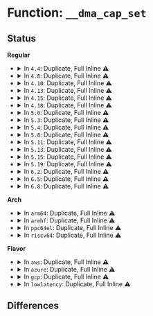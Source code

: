 # Function: <code>__dma_cap_set</code>

## Status
<b>Regular</b>
<ul>
<li>
<details>
<summary>In <code>4.4</code>: Duplicate, Full Inline ⚠️</summary>

**Collision:** Static Duplication

**Inline:** Full

**Transformation:** False

**Instances:**

```
In drivers/rapidio/rio.c (ffffffff814596f7)
Location: include/linux/dmaengine.h:1039
Inline: True
Inline callers:
  - drivers/rapidio/rio.c:rio_request_mport_dma
```
```
In drivers/dma/dmaengine.c (ffffffff814bced8)
Location: include/linux/dmaengine.h:1039
Inline: True
Inline callers:
  - drivers/dma/dmaengine.c:dma_get_slave_channel
  - drivers/dma/dmaengine.c:dma_get_any_slave_channel
  - drivers/dma/dmaengine.c:dma_get_any_slave_channel
  - drivers/dma/dmaengine.c:__dma_request_channel
  - drivers/dma/dmaengine.c:dma_request_slave_channel
  - drivers/dma/dmaengine.c:dma_async_device_register
```
```
In drivers/tty/serial/8250/8250_dma.c (ffffffff81509559)
Location: include/linux/dmaengine.h:1039
Inline: True
Inline callers:
  - drivers/tty/serial/8250/8250_dma.c:serial8250_request_dma
```
</details>
</li>
<li>
<details>
<summary>In <code>4.8</code>: Duplicate, Full Inline ⚠️</summary>

**Collision:** Static Duplication

**Inline:** Full

**Transformation:** False

**Instances:**

```
In drivers/rapidio/rio.c (ffffffff814a7187)
Location: include/linux/dmaengine.h:1183
Inline: True
Inline callers:
  - drivers/rapidio/rio.c:rio_request_mport_dma
```
```
In drivers/dma/dmaengine.c (ffffffff8150d961)
Location: include/linux/dmaengine.h:1183
Inline: True
Inline callers:
  - drivers/dma/dmaengine.c:dma_async_device_register
  - drivers/dma/dmaengine.c:dma_request_chan
  - drivers/dma/dmaengine.c:dma_get_any_slave_channel
  - drivers/dma/dmaengine.c:dma_get_slave_channel
  - drivers/dma/dmaengine.c:find_candidate
```
```
In drivers/tty/serial/8250/8250_dma.c (ffffffff8155b469)
Location: include/linux/dmaengine.h:1183
Inline: True
Inline callers:
  - drivers/tty/serial/8250/8250_dma.c:serial8250_request_dma
```
</details>
</li>
<li>
<details>
<summary>In <code>4.10</code>: Duplicate, Full Inline ⚠️</summary>

**Collision:** Static Duplication

**Inline:** Full

**Transformation:** False

**Instances:**

```
In drivers/rapidio/rio.c (ffffffff814c9297)
Location: include/linux/dmaengine.h:1207
Inline: True
Inline callers:
  - drivers/rapidio/rio.c:rio_request_mport_dma
```
```
In drivers/dma/dmaengine.c (ffffffff81539a91)
Location: include/linux/dmaengine.h:1207
Inline: True
Inline callers:
  - drivers/dma/dmaengine.c:dma_async_device_register
  - drivers/dma/dmaengine.c:dma_request_chan
  - drivers/dma/dmaengine.c:dma_get_any_slave_channel
  - drivers/dma/dmaengine.c:dma_get_slave_channel
  - drivers/dma/dmaengine.c:find_candidate
```
```
In drivers/tty/serial/8250/8250_dma.c (ffffffff81587c12)
Location: include/linux/dmaengine.h:1207
Inline: True
Inline callers:
  - drivers/tty/serial/8250/8250_dma.c:serial8250_request_dma
```
</details>
</li>
<li>
<details>
<summary>In <code>4.13</code>: Duplicate, Full Inline ⚠️</summary>

**Collision:** Static Duplication

**Inline:** Full

**Transformation:** False

**Instances:**

```
In drivers/rapidio/rio.c (ffffffff814d50f7)
Location: include/linux/dmaengine.h:1218
Inline: True
Inline callers:
  - drivers/rapidio/rio.c:rio_request_mport_dma
```
```
In drivers/dma/dmaengine.c (ffffffff8154d2e1)
Location: include/linux/dmaengine.h:1218
Inline: True
Inline callers:
  - drivers/dma/dmaengine.c:dma_async_device_register
  - drivers/dma/dmaengine.c:dma_request_chan
  - drivers/dma/dmaengine.c:dma_get_any_slave_channel
  - drivers/dma/dmaengine.c:dma_get_slave_channel
  - drivers/dma/dmaengine.c:find_candidate
```
```
In drivers/tty/serial/8250/8250_dma.c (ffffffff8159c0a2)
Location: include/linux/dmaengine.h:1218
Inline: True
Inline callers:
  - drivers/tty/serial/8250/8250_dma.c:serial8250_request_dma
```
</details>
</li>
<li>
<details>
<summary>In <code>4.15</code>: Duplicate, Full Inline ⚠️</summary>

**Collision:** Static Duplication

**Inline:** Full

**Transformation:** False

**Instances:**

```
In drivers/rapidio/rio.c (ffffffff815155a7)
Location: include/linux/dmaengine.h:1207
Inline: True
Inline callers:
  - drivers/rapidio/rio.c:rio_request_mport_dma
```
```
In drivers/dma/dmaengine.c (ffffffff815b08a9)
Location: include/linux/dmaengine.h:1207
Inline: True
Inline callers:
  - drivers/dma/dmaengine.c:dma_async_device_register
  - drivers/dma/dmaengine.c:dma_request_chan
  - drivers/dma/dmaengine.c:dma_get_any_slave_channel
  - drivers/dma/dmaengine.c:dma_get_slave_channel
  - drivers/dma/dmaengine.c:find_candidate
```
```
In drivers/tty/serial/8250/8250_dma.c (ffffffff816013a2)
Location: include/linux/dmaengine.h:1207
Inline: True
Inline callers:
  - drivers/tty/serial/8250/8250_dma.c:serial8250_request_dma
```
</details>
</li>
<li>
<details>
<summary>In <code>4.18</code>: Duplicate, Full Inline ⚠️</summary>

**Collision:** Static Duplication

**Inline:** Full

**Transformation:** False

**Instances:**

```
In drivers/rapidio/rio.c (ffffffff8154a957)
Location: include/linux/dmaengine.h:1211
Inline: True
Inline callers:
  - drivers/rapidio/rio.c:rio_request_mport_dma
```
```
In drivers/dma/dmaengine.c (ffffffff815e8cf2)
Location: include/linux/dmaengine.h:1211
Inline: True
Inline callers:
  - drivers/dma/dmaengine.c:dma_async_device_register
  - drivers/dma/dmaengine.c:dma_request_chan
  - drivers/dma/dmaengine.c:dma_get_any_slave_channel
  - drivers/dma/dmaengine.c:dma_get_slave_channel
  - drivers/dma/dmaengine.c:find_candidate
```
```
In drivers/tty/serial/8250/8250_dma.c (ffffffff8163a662)
Location: include/linux/dmaengine.h:1211
Inline: True
Inline callers:
  - drivers/tty/serial/8250/8250_dma.c:serial8250_request_dma
```
</details>
</li>
<li>
<details>
<summary>In <code>5.0</code>: Duplicate, Full Inline ⚠️</summary>

**Collision:** Static Duplication

**Inline:** Full

**Transformation:** False

**Instances:**

```
In drivers/rapidio/rio.c (ffffffff815626a7)
Location: include/linux/dmaengine.h:1214
Inline: True
Inline callers:
  - drivers/rapidio/rio.c:rio_request_mport_dma
```
```
In drivers/dma/dmaengine.c (ffffffff81602a89)
Location: include/linux/dmaengine.h:1214
Inline: True
Inline callers:
  - drivers/dma/dmaengine.c:dma_async_device_register
  - drivers/dma/dmaengine.c:dma_request_chan
  - drivers/dma/dmaengine.c:dma_get_any_slave_channel
  - drivers/dma/dmaengine.c:dma_get_slave_channel
  - drivers/dma/dmaengine.c:find_candidate
```
```
In drivers/tty/serial/8250/8250_dma.c (ffffffff81658980)
Location: include/linux/dmaengine.h:1214
Inline: True
Inline callers:
  - drivers/tty/serial/8250/8250_dma.c:serial8250_request_dma
```
</details>
</li>
<li>
<details>
<summary>In <code>5.3</code>: Duplicate, Full Inline ⚠️</summary>

**Collision:** Static Duplication

**Inline:** Full

**Transformation:** False

**Instances:**

```
In drivers/rapidio/rio.c (ffffffff81592ac7)
Location: include/linux/dmaengine.h:1202
Inline: True
Inline callers:
  - drivers/rapidio/rio.c:rio_request_mport_dma
```
```
In drivers/dma/dmaengine.c (ffffffff81635299)
Location: include/linux/dmaengine.h:1202
Inline: True
Inline callers:
  - drivers/dma/dmaengine.c:dma_async_device_register
  - drivers/dma/dmaengine.c:dma_request_chan
  - drivers/dma/dmaengine.c:dma_get_any_slave_channel
  - drivers/dma/dmaengine.c:dma_get_slave_channel
  - drivers/dma/dmaengine.c:find_candidate
```
```
In drivers/tty/serial/8250/8250_dma.c (ffffffff8168de60)
Location: include/linux/dmaengine.h:1202
Inline: True
Inline callers:
  - drivers/tty/serial/8250/8250_dma.c:serial8250_request_dma
```
</details>
</li>
<li>
<details>
<summary>In <code>5.4</code>: Duplicate, Full Inline ⚠️</summary>

**Collision:** Static Duplication

**Inline:** Full

**Transformation:** False

**Instances:**

```
In drivers/rapidio/rio.c (ffffffff815b3d47)
Location: include/linux/dmaengine.h:1204
Inline: True
Inline callers:
  - drivers/rapidio/rio.c:rio_request_mport_dma
```
```
In drivers/dma/dmaengine.c (ffffffff81656fb5)
Location: include/linux/dmaengine.h:1204
Inline: True
Inline callers:
  - drivers/dma/dmaengine.c:dma_async_device_register
  - drivers/dma/dmaengine.c:dma_request_chan
  - drivers/dma/dmaengine.c:dma_get_any_slave_channel
  - drivers/dma/dmaengine.c:dma_get_slave_channel
  - drivers/dma/dmaengine.c:find_candidate
```
```
In drivers/tty/serial/8250/8250_dma.c (ffffffff816b03b0)
Location: include/linux/dmaengine.h:1204
Inline: True
Inline callers:
  - drivers/tty/serial/8250/8250_dma.c:serial8250_request_dma
```
</details>
</li>
<li>
<details>
<summary>In <code>5.8</code>: Duplicate, Full Inline ⚠️</summary>

**Collision:** Static Duplication

**Inline:** Full

**Transformation:** False

**Instances:**

```
In drivers/rapidio/rio.c (ffffffff8165d157)
Location: include/linux/dmaengine.h:1334
Inline: True
Inline callers:
  - drivers/rapidio/rio.c:rio_request_mport_dma
```
```
In drivers/dma/dmaengine.c (ffffffff8170725b)
Location: include/linux/dmaengine.h:1334
Inline: True
Inline callers:
  - drivers/dma/dmaengine.c:dma_async_device_unregister
  - drivers/dma/dmaengine.c:dma_async_device_register
  - drivers/dma/dmaengine.c:dma_request_chan
  - drivers/dma/dmaengine.c:dma_get_any_slave_channel
  - drivers/dma/dmaengine.c:dma_get_slave_channel
  - drivers/dma/dmaengine.c:find_candidate
```
```
In drivers/tty/serial/8250/8250_dma.c (ffffffff817637c2)
Location: include/linux/dmaengine.h:1334
Inline: True
Inline callers:
  - drivers/tty/serial/8250/8250_dma.c:serial8250_request_dma
```
</details>
</li>
<li>
<details>
<summary>In <code>5.11</code>: Duplicate, Full Inline ⚠️</summary>

**Collision:** Static Duplication

**Inline:** Full

**Transformation:** False

**Instances:**

```
In drivers/rapidio/rio.c (ffffffff8167e877)
Location: include/linux/dmaengine.h:1379
Inline: True
Inline callers:
  - drivers/rapidio/rio.c:rio_request_mport_dma
```
```
In drivers/dma/dmaengine.c (ffffffff817246eb)
Location: include/linux/dmaengine.h:1379
Inline: True
Inline callers:
  - drivers/dma/dmaengine.c:dma_async_device_unregister
  - drivers/dma/dmaengine.c:dma_async_device_register
  - drivers/dma/dmaengine.c:dma_request_chan
  - drivers/dma/dmaengine.c:dma_get_any_slave_channel
  - drivers/dma/dmaengine.c:dma_get_slave_channel
  - drivers/dma/dmaengine.c:find_candidate
```
```
In drivers/tty/serial/8250/8250_dma.c (ffffffff8177e7b8)
Location: include/linux/dmaengine.h:1379
Inline: True
Inline callers:
  - drivers/tty/serial/8250/8250_dma.c:serial8250_request_dma
```
</details>
</li>
<li>
<details>
<summary>In <code>5.13</code>: Duplicate, Full Inline ⚠️</summary>

**Collision:** Static Duplication

**Inline:** Full

**Transformation:** False

**Instances:**

```
In drivers/rapidio/rio.c (ffffffff816616f7)
Location: include/linux/dmaengine.h:1381
Inline: True
Inline callers:
  - drivers/rapidio/rio.c:rio_request_mport_dma
```
```
In drivers/dma/dmaengine.c (ffffffff817059ab)
Location: include/linux/dmaengine.h:1381
Inline: True
Inline callers:
  - drivers/dma/dmaengine.c:dma_async_device_unregister
  - drivers/dma/dmaengine.c:dma_async_device_register
  - drivers/dma/dmaengine.c:dma_request_chan
  - drivers/dma/dmaengine.c:dma_get_any_slave_channel
  - drivers/dma/dmaengine.c:dma_get_slave_channel
  - drivers/dma/dmaengine.c:find_candidate
```
```
In drivers/dma/lgm/lgm-dma.c (ffffffff81709758)
Location: include/linux/dmaengine.h:1381
Inline: True
Inline callers:
  - drivers/dma/lgm/lgm-dma.c:intel_ldma_probe
```
```
In drivers/tty/serial/8250/8250_dma.c (ffffffff81762108)
Location: include/linux/dmaengine.h:1381
Inline: True
Inline callers:
  - drivers/tty/serial/8250/8250_dma.c:serial8250_request_dma
```
</details>
</li>
<li>
<details>
<summary>In <code>5.15</code>: Duplicate, Full Inline ⚠️</summary>

**Collision:** Static Duplication

**Inline:** Full

**Transformation:** False

**Instances:**

```
In drivers/rapidio/rio.c (ffffffff816d4487)
Location: include/linux/dmaengine.h:1379
Inline: True
Inline callers:
  - drivers/rapidio/rio.c:rio_request_mport_dma
```
```
In drivers/dma/dmaengine.c (ffffffff8178127b)
Location: include/linux/dmaengine.h:1379
Inline: True
Inline callers:
  - drivers/dma/dmaengine.c:dma_async_device_unregister
  - drivers/dma/dmaengine.c:dma_async_device_register
  - drivers/dma/dmaengine.c:dma_request_chan
  - drivers/dma/dmaengine.c:dma_get_any_slave_channel
  - drivers/dma/dmaengine.c:dma_get_slave_channel
  - drivers/dma/dmaengine.c:find_candidate
```
```
In drivers/dma/lgm/lgm-dma.c (ffffffff8178510e)
Location: include/linux/dmaengine.h:1379
Inline: True
Inline callers:
  - drivers/dma/lgm/lgm-dma.c:intel_ldma_probe
```
```
In drivers/tty/serial/8250/8250_dma.c (ffffffff817e6168)
Location: include/linux/dmaengine.h:1379
Inline: True
Inline callers:
  - drivers/tty/serial/8250/8250_dma.c:serial8250_request_dma
```
</details>
</li>
<li>
<details>
<summary>In <code>5.19</code>: Duplicate, Full Inline ⚠️</summary>

**Collision:** Static Duplication

**Inline:** Full

**Transformation:** False

**Instances:**

```
In drivers/rapidio/rio.c (ffffffff817fe597)
Location: include/linux/dmaengine.h:1402
Inline: True
Inline callers:
  - drivers/rapidio/rio.c:rio_request_mport_dma
```
```
In drivers/dma/dmaengine.c (ffffffff818b7bdb)
Location: include/linux/dmaengine.h:1402
Inline: True
Inline callers:
  - drivers/dma/dmaengine.c:dma_async_device_unregister
  - drivers/dma/dmaengine.c:dma_async_device_register
  - drivers/dma/dmaengine.c:dma_request_chan
  - drivers/dma/dmaengine.c:dma_get_any_slave_channel
  - drivers/dma/dmaengine.c:dma_get_slave_channel
  - drivers/dma/dmaengine.c:find_candidate
```
```
In drivers/dma/lgm/lgm-dma.c (ffffffff818bbced)
Location: include/linux/dmaengine.h:1402
Inline: True
Inline callers:
  - drivers/dma/lgm/lgm-dma.c:intel_ldma_probe
```
```
In drivers/tty/serial/8250/8250_dma.c (ffffffff819256e2)
Location: include/linux/dmaengine.h:1402
Inline: True
Inline callers:
  - drivers/tty/serial/8250/8250_dma.c:serial8250_request_dma
```
</details>
</li>
<li>
<details>
<summary>In <code>6.2</code>: Duplicate, Full Inline ⚠️</summary>

**Collision:** Static Duplication

**Inline:** Full

**Transformation:** False

**Instances:**

```
In drivers/rapidio/rio.c (ffffffff8192bdea)
Location: include/linux/dmaengine.h:1382
Inline: True
Inline callers:
  - drivers/rapidio/rio.c:rio_request_dma
```
```
In drivers/dma/dmaengine.c (ffffffff81a04e5b)
Location: include/linux/dmaengine.h:1382
Inline: True
Inline callers:
  - drivers/dma/dmaengine.c:dma_async_device_unregister
  - drivers/dma/dmaengine.c:dma_async_device_register
  - drivers/dma/dmaengine.c:dma_request_chan
  - drivers/dma/dmaengine.c:dma_get_any_slave_channel
  - drivers/dma/dmaengine.c:dma_get_slave_channel
  - drivers/dma/dmaengine.c:find_candidate
```
```
In drivers/dma/hsu/hsu.c (ffffffff81a07b5f)
Location: include/linux/dmaengine.h:1382
Inline: True
Inline callers:
  - drivers/dma/hsu/hsu.c:hsu_dma_probe
  - drivers/dma/hsu/hsu.c:hsu_dma_probe
```
```
In drivers/dma/lgm/lgm-dma.c (ffffffff81a0a8d9)
Location: include/linux/dmaengine.h:1382
Inline: True
Inline callers:
  - drivers/dma/lgm/lgm-dma.c:intel_ldma_probe
```
```
In drivers/tty/serial/8250/8250_dma.c (ffffffff81a82112)
Location: include/linux/dmaengine.h:1382
Inline: True
Inline callers:
  - drivers/tty/serial/8250/8250_dma.c:serial8250_request_dma
```
</details>
</li>
<li>
<details>
<summary>In <code>6.5</code>: Duplicate, Full Inline ⚠️</summary>

**Collision:** Static Duplication

**Inline:** Full

**Transformation:** False

**Instances:**

```
In drivers/rapidio/rio.c (ffffffff8197005a)
Location: include/linux/dmaengine.h:1383
Inline: True
Inline callers:
  - drivers/rapidio/rio.c:rio_request_dma
```
```
In drivers/dma/dmaengine.c (ffffffff81a4dcbb)
Location: include/linux/dmaengine.h:1383
Inline: True
Inline callers:
  - drivers/dma/dmaengine.c:dma_async_device_unregister
  - drivers/dma/dmaengine.c:dma_async_device_register
  - drivers/dma/dmaengine.c:dma_request_chan
  - drivers/dma/dmaengine.c:dma_get_any_slave_channel
  - drivers/dma/dmaengine.c:dma_get_slave_channel
  - drivers/dma/dmaengine.c:find_candidate
```
```
In drivers/dma/hsu/hsu.c (ffffffff81a509d9)
Location: include/linux/dmaengine.h:1383
Inline: True
Inline callers:
  - drivers/dma/hsu/hsu.c:hsu_dma_probe
  - drivers/dma/hsu/hsu.c:hsu_dma_probe
```
```
In drivers/dma/lgm/lgm-dma.c (ffffffff81a53760)
Location: include/linux/dmaengine.h:1383
Inline: True
Inline callers:
  - drivers/dma/lgm/lgm-dma.c:intel_ldma_probe
```
```
In drivers/tty/serial/8250/8250_dma.c (ffffffff81acd712)
Location: include/linux/dmaengine.h:1383
Inline: True
Inline callers:
  - drivers/tty/serial/8250/8250_dma.c:serial8250_request_dma
```
</details>
</li>
<li>
<details>
<summary>In <code>6.8</code>: Duplicate, Full Inline ⚠️</summary>

**Collision:** Static Duplication

**Inline:** Full

**Transformation:** False

**Instances:**

```
In drivers/rapidio/rio.c (ffffffff819ba06a)
Location: include/linux/dmaengine.h:1382
Inline: True
Inline callers:
  - drivers/rapidio/rio.c:rio_request_dma
```
```
In drivers/dma/dmaengine.c (ffffffff81a9995b)
Location: include/linux/dmaengine.h:1382
Inline: True
Inline callers:
  - drivers/dma/dmaengine.c:dma_async_device_unregister
  - drivers/dma/dmaengine.c:dma_async_device_register
  - drivers/dma/dmaengine.c:dma_request_chan
  - drivers/dma/dmaengine.c:dma_get_any_slave_channel
  - drivers/dma/dmaengine.c:dma_get_slave_channel
  - drivers/dma/dmaengine.c:find_candidate
```
```
In drivers/dma/hsu/hsu.c (ffffffff81a9c6a9)
Location: include/linux/dmaengine.h:1382
Inline: True
Inline callers:
  - drivers/dma/hsu/hsu.c:hsu_dma_probe
  - drivers/dma/hsu/hsu.c:hsu_dma_probe
```
```
In drivers/dma/lgm/lgm-dma.c (ffffffff81a9f510)
Location: include/linux/dmaengine.h:1382
Inline: True
Inline callers:
  - drivers/dma/lgm/lgm-dma.c:intel_ldma_probe
```
```
In drivers/tty/serial/8250/8250_dma.c (ffffffff81b207e2)
Location: include/linux/dmaengine.h:1382
Inline: True
Inline callers:
  - drivers/tty/serial/8250/8250_dma.c:serial8250_request_dma
```
</details>
</li>
</ul>
<b>Arch</b>
<ul>
<li>
<details>
<summary>In <code>arm64</code>: Duplicate, Full Inline ⚠️</summary>

**Collision:** Static Duplication

**Inline:** Full

**Transformation:** False

**Instances:**

```
In drivers/rapidio/rio.c (ffff80001073be70)
Location: include/linux/dmaengine.h:1204
Inline: True
Inline callers:
  - drivers/rapidio/rio.c:rio_request_mport_dma
```
```
In drivers/video/fbdev/mx3fb.c (ffff800010760738)
Location: include/linux/dmaengine.h:1204
Inline: True
Inline callers:
  - drivers/video/fbdev/mx3fb.c:mx3fb_probe
  - drivers/video/fbdev/mx3fb.c:mx3fb_probe
```
```
In drivers/dma/dmaengine.c (ffff8000107fd568)
Location: include/linux/dmaengine.h:1204
Inline: True
Inline callers:
  - drivers/dma/dmaengine.c:dma_async_device_register
  - drivers/dma/dmaengine.c:dma_request_chan
  - drivers/dma/dmaengine.c:dma_get_any_slave_channel
  - drivers/dma/dmaengine.c:dma_get_slave_channel
  - drivers/dma/dmaengine.c:find_candidate
```
```
In drivers/dma/amba-pl08x.c (ffff8000108026cc)
Location: include/linux/dmaengine.h:1204
Inline: True
Inline callers:
  - drivers/dma/amba-pl08x.c:pl08x_probe
  - drivers/dma/amba-pl08x.c:pl08x_probe
  - drivers/dma/amba-pl08x.c:pl08x_probe
```
```
In drivers/dma/bcm2835-dma.c (ffff800010804700)
Location: include/linux/dmaengine.h:1204
Inline: True
Inline callers:
  - drivers/dma/bcm2835-dma.c:bcm2835_dma_probe
  - drivers/dma/bcm2835-dma.c:bcm2835_dma_probe
  - drivers/dma/bcm2835-dma.c:bcm2835_dma_probe
  - drivers/dma/bcm2835-dma.c:bcm2835_dma_probe
```
```
In drivers/dma/mv_xor.c (ffff8000108080b8)
Location: include/linux/dmaengine.h:1204
Inline: True
Inline callers:
  - drivers/dma/mv_xor.c:mv_xor_probe
  - drivers/dma/mv_xor.c:mv_xor_probe
  - drivers/dma/mv_xor.c:mv_xor_probe
```
```
In drivers/dma/mv_xor_v2.c (ffff80001080921c)
Location: include/linux/dmaengine.h:1204
Inline: True
Inline callers:
  - drivers/dma/mv_xor_v2.c:mv_xor_v2_probe
  - drivers/dma/mv_xor_v2.c:mv_xor_v2_probe
  - drivers/dma/mv_xor_v2.c:mv_xor_v2_probe
```
```
In drivers/dma/mxs-dma.c (ffff80001148ef74)
Location: include/linux/dmaengine.h:1204
Inline: True
Inline callers:
  - drivers/dma/mxs-dma.c:mxs_dma_probe
  - drivers/dma/mxs-dma.c:mxs_dma_probe
```
```
In drivers/dma/ipu/ipu_idmac.c (ffff80001148f530)
Location: include/linux/dmaengine.h:1204
Inline: True
Inline callers:
  - drivers/dma/ipu/ipu_idmac.c:ipu_probe
  - drivers/dma/ipu/ipu_idmac.c:ipu_probe
```
```
In drivers/tty/serial/8250/8250_dma.c (ffff80001088b960)
Location: include/linux/dmaengine.h:1204
Inline: True
Inline callers:
  - drivers/tty/serial/8250/8250_dma.c:serial8250_request_dma
```
```
In drivers/tty/serial/amba-pl011.c (ffff80001089573c)
Location: include/linux/dmaengine.h:1204
Inline: True
Inline callers:
  - drivers/tty/serial/amba-pl011.c:pl011_dma_probe
```
</details>
</li>
<li>
<details>
<summary>In <code>armhf</code>: Duplicate, Full Inline ⚠️</summary>

**Collision:** Static Duplication

**Inline:** Full

**Transformation:** False

**Instances:**

```
In drivers/rapidio/rio.c (c08c1c7c)
Location: include/linux/dmaengine.h:1204
Inline: True
Inline callers:
  - drivers/rapidio/rio.c:rio_request_mport_dma
```
```
In drivers/video/fbdev/mx3fb.c (c08e3178)
Location: include/linux/dmaengine.h:1204
Inline: True
Inline callers:
  - drivers/video/fbdev/mx3fb.c:mx3fb_probe
  - drivers/video/fbdev/mx3fb.c:mx3fb_probe
```
```
In drivers/dma/dmaengine.c (c091e8d0)
Location: include/linux/dmaengine.h:1204
Inline: True
Inline callers:
  - drivers/dma/dmaengine.c:dma_async_device_register
  - drivers/dma/dmaengine.c:dma_request_chan
  - drivers/dma/dmaengine.c:dma_get_any_slave_channel
  - drivers/dma/dmaengine.c:dma_get_slave_channel
  - drivers/dma/dmaengine.c:find_candidate
```
```
In drivers/dma/amba-pl08x.c (c092142c)
Location: include/linux/dmaengine.h:1204
Inline: True
Inline callers:
  - drivers/dma/amba-pl08x.c:pl08x_probe
  - drivers/dma/amba-pl08x.c:pl08x_probe
  - drivers/dma/amba-pl08x.c:pl08x_probe
```
```
In drivers/dma/mv_xor.c (c0925f2c)
Location: include/linux/dmaengine.h:1204
Inline: True
Inline callers:
  - drivers/dma/mv_xor.c:mv_xor_probe
  - drivers/dma/mv_xor.c:mv_xor_probe
  - drivers/dma/mv_xor.c:mv_xor_probe
```
```
In drivers/dma/mxs-dma.c (c158e96c)
Location: include/linux/dmaengine.h:1204
Inline: True
Inline callers:
  - drivers/dma/mxs-dma.c:mxs_dma_probe
  - drivers/dma/mxs-dma.c:mxs_dma_probe
```
```
In drivers/dma/ipu/ipu_idmac.c (c158eedc)
Location: include/linux/dmaengine.h:1204
Inline: True
Inline callers:
  - drivers/dma/ipu/ipu_idmac.c:ipu_probe
  - drivers/dma/ipu/ipu_idmac.c:ipu_probe
```
```
In drivers/dma/tegra20-apb-dma.c (c092a7c8)
Location: include/linux/dmaengine.h:1204
Inline: True
Inline callers:
  - drivers/dma/tegra20-apb-dma.c:tegra_dma_probe
  - drivers/dma/tegra20-apb-dma.c:tegra_dma_probe
  - drivers/dma/tegra20-apb-dma.c:tegra_dma_probe
```
```
In drivers/dma/ti/edma.c (c092ef60)
Location: include/linux/dmaengine.h:1204
Inline: True
Inline callers:
  - drivers/dma/ti/edma.c:edma_probe
  - drivers/dma/ti/edma.c:edma_probe
  - drivers/dma/ti/edma.c:edma_probe
  - drivers/dma/ti/edma.c:edma_probe
```
```
In drivers/dma/ti/omap-dma.c (c0931424)
Location: include/linux/dmaengine.h:1204
Inline: True
Inline callers:
  - drivers/dma/ti/omap-dma.c:omap_dma_probe
  - drivers/dma/ti/omap-dma.c:omap_dma_probe
  - drivers/dma/ti/omap-dma.c:omap_dma_probe
  - drivers/dma/ti/omap-dma.c:omap_dma_probe
```
```
In drivers/soc/tegra/fuse/fuse-tegra20.c (c093a994)
Location: include/linux/dmaengine.h:1204
Inline: True
Inline callers:
  - drivers/soc/tegra/fuse/fuse-tegra20.c:tegra20_fuse_probe
```
```
In drivers/tty/serial/8250/8250_dma.c (c09892bc)
Location: include/linux/dmaengine.h:1204
Inline: True
Inline callers:
  - drivers/tty/serial/8250/8250_dma.c:serial8250_request_dma
```
```
In drivers/tty/serial/amba-pl011.c (c0991820)
Location: include/linux/dmaengine.h:1204
Inline: True
Inline callers:
  - drivers/tty/serial/amba-pl011.c:pl011_dma_probe
```
```
In drivers/mtd/nand/raw/omap2.c (c0aabb80)
Location: include/linux/dmaengine.h:1204
Inline: True
Inline callers:
  - drivers/mtd/nand/raw/omap2.c:omap_nand_attach_chip
```
```
In sound/core/pcm_dmaengine.c (c0c9cd80)
Location: include/linux/dmaengine.h:1204
Inline: True
Inline callers:
  - sound/core/pcm_dmaengine.c:snd_dmaengine_pcm_request_channel
  - sound/core/pcm_dmaengine.c:snd_dmaengine_pcm_request_channel
```
</details>
</li>
<li>
<details>
<summary>In <code>ppc64el</code>: Duplicate, Full Inline ⚠️</summary>

**Collision:** Static Duplication

**Inline:** Full

**Transformation:** False

**Instances:**

```
In drivers/rapidio/rio.c (c00000000089555c)
Location: include/linux/dmaengine.h:1204
Inline: True
Inline callers:
  - drivers/rapidio/rio.c:rio_request_mport_dma
```
```
In drivers/dma/dmaengine.c (c0000000008c8470)
Location: include/linux/dmaengine.h:1204
Inline: True
Inline callers:
  - drivers/dma/dmaengine.c:dma_async_device_register
  - drivers/dma/dmaengine.c:dma_request_chan
  - drivers/dma/dmaengine.c:dma_get_any_slave_channel
  - drivers/dma/dmaengine.c:dma_get_slave_channel
  - drivers/dma/dmaengine.c:find_candidate
```
```
In drivers/tty/serial/8250/8250_dma.c (c000000000934278)
Location: include/linux/dmaengine.h:1204
Inline: True
Inline callers:
  - drivers/tty/serial/8250/8250_dma.c:serial8250_request_dma
```
</details>
</li>
<li>
<details>
<summary>In <code>riscv64</code>: Duplicate, Full Inline ⚠️</summary>

**Collision:** Static Duplication

**Inline:** Full

**Transformation:** False

**Instances:**

```
In drivers/rapidio/rio.c (ffffffe0004eb606)
Location: include/linux/dmaengine.h:1204
Inline: True
Inline callers:
  - drivers/rapidio/rio.c:rio_request_dma
```
```
In drivers/dma/dmaengine.c (ffffffe000516efe)
Location: include/linux/dmaengine.h:1204
Inline: True
Inline callers:
  - drivers/dma/dmaengine.c:dma_async_device_register
  - drivers/dma/dmaengine.c:dma_request_chan
  - drivers/dma/dmaengine.c:dma_get_any_slave_channel
  - drivers/dma/dmaengine.c:dma_get_slave_channel
  - drivers/dma/dmaengine.c:find_candidate
```
```
In drivers/tty/serial/8250/8250_dma.c (ffffffe000555364)
Location: include/linux/dmaengine.h:1204
Inline: True
Inline callers:
  - drivers/tty/serial/8250/8250_dma.c:serial8250_request_dma
```
</details>
</li>
</ul>
<b>Flavor</b>
<ul>
<li>
<details>
<summary>In <code>aws</code>: Duplicate, Full Inline ⚠️</summary>

**Collision:** Static Duplication

**Inline:** Full

**Transformation:** False

**Instances:**

```
In drivers/rapidio/rio.c (ffffffff815a7fb7)
Location: include/linux/dmaengine.h:1204
Inline: True
Inline callers:
  - drivers/rapidio/rio.c:rio_request_mport_dma
```
```
In drivers/dma/dmaengine.c (ffffffff8161ce55)
Location: include/linux/dmaengine.h:1204
Inline: True
Inline callers:
  - drivers/dma/dmaengine.c:dma_async_device_register
  - drivers/dma/dmaengine.c:dma_request_chan
  - drivers/dma/dmaengine.c:dma_get_any_slave_channel
  - drivers/dma/dmaengine.c:dma_get_slave_channel
  - drivers/dma/dmaengine.c:find_candidate
```
```
In drivers/tty/serial/8250/8250_dma.c (ffffffff81675e20)
Location: include/linux/dmaengine.h:1204
Inline: True
Inline callers:
  - drivers/tty/serial/8250/8250_dma.c:serial8250_request_dma
```
</details>
</li>
<li>
<details>
<summary>In <code>azure</code>: Duplicate, Full Inline ⚠️</summary>

**Collision:** Static Duplication

**Inline:** Full

**Transformation:** False

**Instances:**

```
In drivers/rapidio/rio.c (ffffffff81597157)
Location: include/linux/dmaengine.h:1204
Inline: True
Inline callers:
  - drivers/rapidio/rio.c:rio_request_mport_dma
```
```
In drivers/dma/dmaengine.c (ffffffff81611545)
Location: include/linux/dmaengine.h:1204
Inline: True
Inline callers:
  - drivers/dma/dmaengine.c:dma_async_device_register
  - drivers/dma/dmaengine.c:dma_request_chan
  - drivers/dma/dmaengine.c:dma_get_any_slave_channel
  - drivers/dma/dmaengine.c:dma_get_slave_channel
  - drivers/dma/dmaengine.c:find_candidate
```
```
In drivers/tty/serial/8250/8250_dma.c (ffffffff81654f00)
Location: include/linux/dmaengine.h:1204
Inline: True
Inline callers:
  - drivers/tty/serial/8250/8250_dma.c:serial8250_request_dma
```
</details>
</li>
<li>
<details>
<summary>In <code>gcp</code>: Duplicate, Full Inline ⚠️</summary>

**Collision:** Static Duplication

**Inline:** Full

**Transformation:** False

**Instances:**

```
In drivers/rapidio/rio.c (ffffffff815a8547)
Location: include/linux/dmaengine.h:1204
Inline: True
Inline callers:
  - drivers/rapidio/rio.c:rio_request_mport_dma
```
```
In drivers/dma/dmaengine.c (ffffffff8164adf5)
Location: include/linux/dmaengine.h:1204
Inline: True
Inline callers:
  - drivers/dma/dmaengine.c:dma_async_device_register
  - drivers/dma/dmaengine.c:dma_request_chan
  - drivers/dma/dmaengine.c:dma_get_any_slave_channel
  - drivers/dma/dmaengine.c:dma_get_slave_channel
  - drivers/dma/dmaengine.c:find_candidate
```
```
In drivers/tty/serial/8250/8250_dma.c (ffffffff816a41f0)
Location: include/linux/dmaengine.h:1204
Inline: True
Inline callers:
  - drivers/tty/serial/8250/8250_dma.c:serial8250_request_dma
```
</details>
</li>
<li>
<details>
<summary>In <code>lowlatency</code>: Duplicate, Full Inline ⚠️</summary>

**Collision:** Static Duplication

**Inline:** Full

**Transformation:** False

**Instances:**

```
In drivers/rapidio/rio.c (ffffffff815c2ac7)
Location: include/linux/dmaengine.h:1204
Inline: True
Inline callers:
  - drivers/rapidio/rio.c:rio_request_mport_dma
```
```
In drivers/dma/dmaengine.c (ffffffff81665395)
Location: include/linux/dmaengine.h:1204
Inline: True
Inline callers:
  - drivers/dma/dmaengine.c:dma_async_device_register
  - drivers/dma/dmaengine.c:dma_request_chan
  - drivers/dma/dmaengine.c:dma_get_any_slave_channel
  - drivers/dma/dmaengine.c:dma_get_slave_channel
  - drivers/dma/dmaengine.c:find_candidate
```
```
In drivers/tty/serial/8250/8250_dma.c (ffffffff816be680)
Location: include/linux/dmaengine.h:1204
Inline: True
Inline callers:
  - drivers/tty/serial/8250/8250_dma.c:serial8250_request_dma
```
</details>
</li>
</ul>

## Differences
